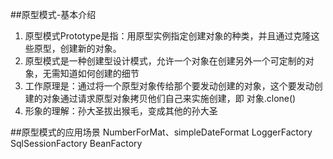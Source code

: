 ##原型模式-基本介绍
1. 原型模式Prototype是指：用原型实例指定创建对象的种类，并且通过克隆这些原型，创建新的对象。
2. 原型模式是一种创建型设计模式，允许一个对象在创建另外一个可定制的对象，无需知道如何创建的细节
3. 工作原理是：通过将一个原型对象传给那个要发动创建的对象，这个要发动创建的对象通过请求原型对象拷贝他们自己来实施创建，即 对象.clone()
4. 形象的理解：孙大圣拔出猴毛，变成其他的孙大圣

##原型模式的应用场景
NumberForMat、simpleDateFormat
LoggerFactory
SqlSessionFactory
BeanFactory